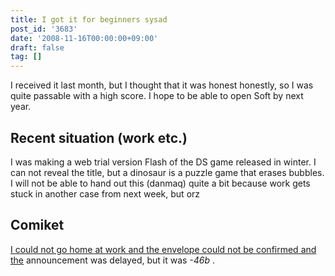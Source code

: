 ```yaml
---
title: I got it for beginners sysad
post_id: '3683'
date: '2008-11-16T00:00:00+09:00'
draft: false
tag: []
---
```


I received it last month, but I thought that it was honest honestly, so I was quite passable with a high score. I hope to be able to open Soft by next year.

## Recent situation (work etc.)

I was making a web trial version Flash of the DS game released in winter. I can not reveal the title, but a dinosaur is a puzzle game that erases bubbles. I will not be able to hand out this (danmaq) quite a bit because work gets stuck in another case from next week, but orz

## Comiket

[I could not go home at work and the envelope could not be confirmed and the](/3682) announcement was delayed, but it was _-46b_ .